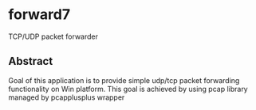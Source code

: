 # forward7
TCP/UDP packet forwarder

## Abstract
Goal of this application is to provide simple udp/tcp packet forwarding functionality on Win platform. 
This goal is achieved by using pcap library managed by pcapplusplus wrapper
